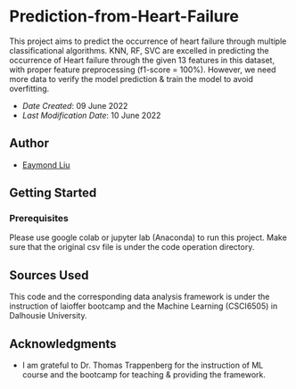 # Prediction-from-Heart-Failure
This project aims to predict the occurrence of heart failure through multiple classificational algorithms. KNN, RF, SVC are excelled in predicting the occurrence of Heart failure through the given 13 features in this dataset, with proper feature preprocessing (f1-score = 100%). However, we need more data to verify the model prediction & train the model to avoid overfitting.

* *Date Created*: 09 June 2022
* *Last Modification Date*: 10 June 2022

## Author

* [Eaymond Liu](Raymond.Liu@dal.ca)

## Getting Started

### Prerequisites
Please use google colab or jupyter lab (Anaconda) to run this project. Make sure that the original csv file is under the code operation directory.

## Sources Used
This code and the corresponding data analysis framework is under the instruction of laioffer bootcamp and the Machine Learning (CSCI6505) in Dalhousie University.

## Acknowledgments

* I am grateful to Dr. Thomas Trappenberg for the instruction of ML course and the bootcamp for teaching & providing the framework.

